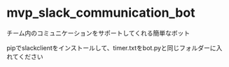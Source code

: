 # mvp_slack_communication_bot
チーム内のコミュニケーションをサポートしてくれる簡単なボット

pipでslackclientをインストールして、timer.txtをbot.pyと同じフォルダーに入れてください
